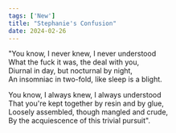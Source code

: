 ```yaml
---
tags: ['New']
title: "Stephanie's Confusion"
date: 2024-02-26
---
```


"You know, I never knew, I never understood  
What the fuck it was, the deal with you,  
Diurnal in day, but nocturnal by night,  
An insomniac in two-fold, like sleep is a blight.

You know, I always knew, I always understood  
That you're kept together by resin and by glue,  
Loosely assembled, though mangled and crude,  
By the acquiescence of this trivial pursuit".  
